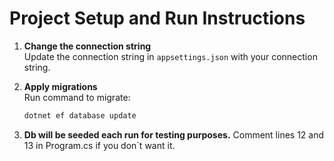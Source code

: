 # Project Setup and Run Instructions

1. **Change the connection string**  
   Update the connection string in `appsettings.json` with your connection string.

2. **Apply migrations**  
   Run command to migrate:  
   ```bash
   dotnet ef database update
   
3. **Db will be seeded each run for testing purposes.**
   Comment lines 12 and 13 in Program.cs if you don`t want it.
